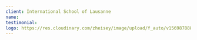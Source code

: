 ```yaml
---
client: International School of Lausanne
name:
testimonial:
logo: https://res.cloudinary.com/zheisey/image/upload/f_auto/v1569878889/teambusiness/logo/lausanne.jpg
---
```

